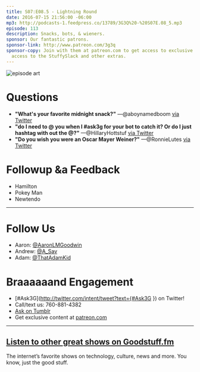 ```yaml
---
title: S07:E08.5 - Lightning Round
date: 2016-07-15 21:56:00 -06:00
mp3: http://podcasts-1.feedpress.co/13789/3G3Q%20-%20S07E.08_5.mp3
episode: 113
description: Snacks, bots, & wieners.
sponsor: Our fantastic patrons.
sponsor-link: http://www.patreon.com/3g3q
sponsor-copy: Join with them at patreon.com to get access to exclusive bonus material,
  access to the StuffySlack and other extras.
---
```


![episode art][1]

# Questions

* **"What's your favorite midnight snack?"** —@aboynamedboom [via Twitter][2]
* **"do I need to @ you when I #ask3g for your bot to catch it? Or do I just hashtag with out the @?"** —@HillaryHottstuf [via Twitter][3]
* **"Do you wish you were an Oscar Mayer Weiner?"** —@RonnieLutes [via Twitter][4]

# Followup &a Feedback

* Hamilton
* Pokey Man
* Newtendo

***

# Follow Us
* Aaron: [@AaronLMGoodwin](http://twitter.com/aaronlmgoodwin)
* Andrew: [@A_Sav](http://twitter.com/a_sav)
* Adam: [@ThatAdamKid](http://twitter.com/thatadamkid)

# Braaaaaand Engagement
* [#Ask3G](http://twitter.com/intent/tweet?text={#Ask3G }) on Twitter!
* Call/text us: 760-881-4382
* [Ask on Tumblr](http://3g3q.co/ask)
* Get exclusive content at [patreon.com](http://www.patreon.com/3g3q)

***

## [Listen to other great shows on Goodstuff.fm](http://goodstuff.fm/)
The internet’s favorite shows on technology, culture, news and more. You know, just the good stuff.

[1]: http://l.gdwn.co/1tmi.jpg
[2]: https://twitter.com/aboynamedboom/status/752791709881249792
[3]: https://twitter.com/581215167/status/749718616883367936
[4]: https://twitter.com/17468886/status/746891428358283264
[5]: http://twitter.com/aaronlmgoodwin
[6]: http://twitter.com/a_sav
[7]: http://twitter.com/thatadamkid
[8]: http://3g3q.co/ask
[9]: http://www.patreon.com/3g3q
[10]: http://goodstuff.fm/3g3q/